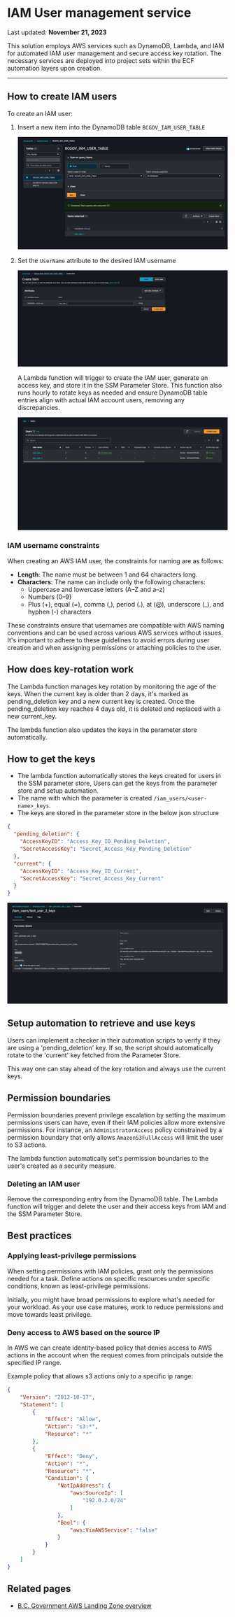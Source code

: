 # IAM User management service

Last updated: **November 21, 2023**

This solution employs AWS services such as DynamoDB, Lambda, and IAM for automated IAM user management and secure access key rotation. The necessary services are deployed into project sets within the ECF automation layers upon creation.

---

## How to create IAM users

To create an IAM user:

1. Insert a new item into the DynamoDB table `BCGOV_IAM_USER_TABLE`

    ![table](images/iam-user-service/table.png)

2. Set the `UserName` attribute to the desired IAM username

    ![create-user](images/iam-user-service/create-user.png)

    A Lambda function will trigger to create the IAM user, generate an access key, and store it in the SSM Parameter Store. This function also runs hourly to rotate keys as needed and ensure DynamoDB table entries align with actual IAM account users, removing any discrepancies.

      ![iam-user](images/iam-user-service/iam-users.png)

### IAM username constraints

When creating an AWS IAM user, the constraints for naming are as follows:

- **Length**: The name must be between 1 and 64 characters long.
- **Characters**: The name can include only the following characters:
  - Uppercase and lowercase letters (A–Z and a–z)
  - Numbers (0–9)
  - Plus (+), equal (=), comma (,), period (.), at (@), underscore (_), and hyphen (-) characters

These constraints ensure that usernames are compatible with AWS naming conventions and can be used across various AWS services without issues. It's important to adhere to these guidelines to avoid errors during user creation and when assigning permissions or attaching policies to the user.

## How does key-rotation work

The Lambda function manages key rotation by monitoring the age of the keys. When the current key is older than 2 days, it's marked as pending_deletion key and a new current key is created. Once the pending_deletion key reaches 4 days old, it is deleted and replaced with a new current_key.

 The lambda function also updates the keys in the parameter store automatically.

## How to get the keys

- The lambda function automatically stores the keys created for users in the SSM parameter store, Users can get the keys from the parameter store and setup automation.
- The name with which the parameter is created `/iam_users/<user-name>_keys`.
- The keys are stored in the parameter store in the below json structure

```json
{
  "pending_deletion": {
    "AccessKeyID": "Access_Key_ID_Pending_Deletion",
    "SecretAccessKey": "Secret_Access_Key_Pending_Deletion"
  },
  "current": {
    "AccessKeyID": "Access_Key_ID_Current",
    "SecretAccessKey": "Secret_Access_Key_Current"
  }
}
```

![parameter](images/iam-user-service/parameter.png)

## Setup automation to retrieve and use keys

Users can implement a checker in their automation scripts to verify if they are using a 'pending_deletion' key. If so, the script should automatically rotate to the 'current' key fetched from the Parameter Store.

This way one can stay ahead of the key rotation and always use the current keys.

## Permission boundaries

Permission boundaries prevent privilege escalation by setting the maximum permissions users can have, even if their IAM policies allow more extensive permissions. For instance, an `AdministratorAccess` policy constrained by a permission boundary that only allows `AmazonS3FullAccess` will limit the user to S3 actions.

The lambda function automatically set's permission boundaries to the user's created as a security measure.

### Deleting an IAM user

Remove the corresponding entry from the DynamoDB table. The Lambda function will trigger and delete the user and their access keys from IAM and the SSM Parameter Store.

## Best practices

### Applying least-privilege permissions

When setting permissions with IAM policies, grant only the permissions needed for a task. Define actions on specific resources under specific conditions, known as least-privilege permissions.

Initially, you might have broad permissions to explore what's needed for your workload. As your use case matures, work to reduce permissions and move towards least privilege.

### Deny access to AWS based on the source IP

In AWS we can create identity-based policy that denies access to AWS actions in the account when the request comes from principals outside the specified IP range.

Example policy that allows s3 actions only to a specific ip range:

```json
{
    "Version": "2012-10-17",
    "Statement": [
        {
            "Effect": "Allow",
            "Action": "s3:*",
            "Resource": "*"
        },
        {
            "Effect": "Deny",
            "Action": "*",
            "Resource": "*",
            "Condition": {
                "NotIpAddress": {
                    "aws:SourceIp": [
                        "192.0.2.0/24"
                    ]
                },
                "Bool": {
                    "aws:ViaAWSService": "false"
                }
            }
        }
    ]
}
```

## Related pages

- [B.C. Government AWS Landing Zone overview](/docs/bc-gov-aws-landing-zone-overview.md)
